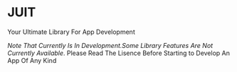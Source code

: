 # JUIT
Your Ultimate Library For App Development

*Note That Currently Is In Development.Some Library Features Are Not Currently Available*.
Please Read The Lisence Before Starting to Develop An App Of Any Kind
